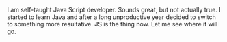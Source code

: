 I am self-taught Java Script developer. Sounds great, but not actually true.
I started to learn Java and after a long unproductive year decided to switch to something more resultative.
JS is the thing now. Let me see where it will go.
